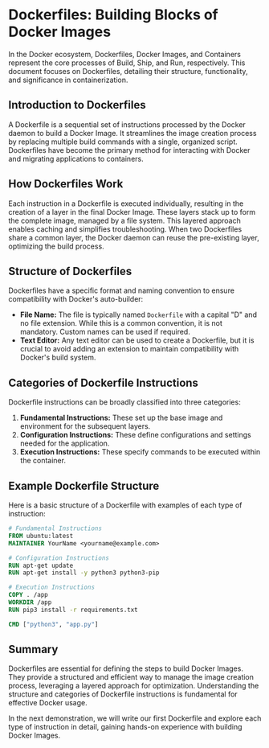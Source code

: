 # Dockerfiles: Building Blocks of Docker Images

In the Docker ecosystem, Dockerfiles, Docker Images, and Containers represent the core processes of Build, Ship, and Run, respectively. This document focuses on Dockerfiles, detailing their structure, functionality, and significance in containerization.

## Introduction to Dockerfiles

A Dockerfile is a sequential set of instructions processed by the Docker daemon to build a Docker Image. It streamlines the image creation process by replacing multiple build commands with a single, organized script. Dockerfiles have become the primary method for interacting with Docker and migrating applications to containers.

## How Dockerfiles Work

Each instruction in a Dockerfile is executed individually, resulting in the creation of a layer in the final Docker Image. These layers stack up to form the complete image, managed by a file system. This layered approach enables caching and simplifies troubleshooting. When two Dockerfiles share a common layer, the Docker daemon can reuse the pre-existing layer, optimizing the build process.

## Structure of Dockerfiles

Dockerfiles have a specific format and naming convention to ensure compatibility with Docker's auto-builder:

- **File Name:** The file is typically named `Dockerfile` with a capital "D" and no file extension. While this is a common convention, it is not mandatory. Custom names can be used if required.
- **Text Editor:** Any text editor can be used to create a Dockerfile, but it is crucial to avoid adding an extension to maintain compatibility with Docker's build system.

## Categories of Dockerfile Instructions

Dockerfile instructions can be broadly classified into three categories:

1. **Fundamental Instructions:** These set up the base image and environment for the subsequent layers.
2. **Configuration Instructions:** These define configurations and settings needed for the application.
3. **Execution Instructions:** These specify commands to be executed within the container.

## Example Dockerfile Structure

Here is a basic structure of a Dockerfile with examples of each type of instruction:

```Dockerfile
# Fundamental Instructions
FROM ubuntu:latest
MAINTAINER YourName <yourname@example.com>

# Configuration Instructions
RUN apt-get update
RUN apt-get install -y python3 python3-pip

# Execution Instructions
COPY . /app
WORKDIR /app
RUN pip3 install -r requirements.txt

CMD ["python3", "app.py"]
```

## Summary

Dockerfiles are essential for defining the steps to build Docker Images. They provide a structured and efficient way to manage the image creation process, leveraging a layered approach for optimization. Understanding the structure and categories of Dockerfile instructions is fundamental for effective Docker usage.

In the next demonstration, we will write our first Dockerfile and explore each type of instruction in detail, gaining hands-on experience with building Docker Images.